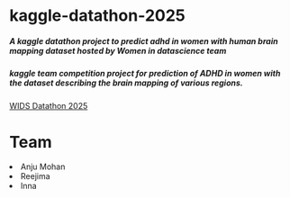 # kaggle-datathon-2025
##### A kaggle datathon project to predict adhd in women with human brain mapping dataset hosted by Women in datascience team

##### kaggle team competition project for prediction of ADHD in women with the dataset describing the brain mapping of various regions.

<a href="https://www.kaggle.com/competitions/widsdatathon2025">WIDS Datathon 2025</a>

#  Team
<li>Anju Mohan</li>
<li>Reejima</li>
<li>Inna</li>

